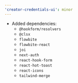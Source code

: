 ```yaml
---
'creator-credentials-ui': minor
---
```


- Added dependencies:
    - `@hookform/resolvers`
    - `@clsx`
    - `flowbite`
    - `flowbite-react`
    - `joi`
    - `next-auth`
    - `react-hook-form`
    - `react-hot-toast`
    - `react-icons`
    - `tailwind-merge`
